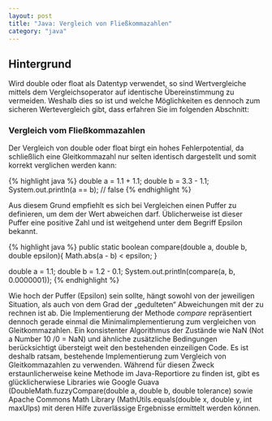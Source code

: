 ```yaml
---
layout: post
title: "Java: Vergleich von Fließkommazahlen"
category: "java"
---
```




## Hintergrund
Wird double oder float als Datentyp verwendet, so sind Wertvergleiche mittels dem Vergleichsoperator auf identische Übereinstimmung zu vermeiden.
Weshalb dies so ist und welche Möglichkeiten es dennoch zum sicheren Wertevergleich gibt, dass erfahren Sie im folgenden Abschnitt:

### Vergleich vom Fließkommazahlen
Der Vergleich von double oder float birgt ein hohes Fehlerpotential, da schließlich eine Gleitkommazahl nur selten identisch dargestellt und somit korrekt verglichen werden kann:

{% highlight java %}
double a = 1.1 + 1.1;
double b = 3.3 - 1.1;
System.out.println(a == b); // false
{% endhighlight %}

Aus diesem Grund empfiehlt es sich bei Vergleichen einen Puffer zu definieren, um dem der Wert abweichen darf. Üblicherweise ist dieser Puffer eine positive Zahl und ist weitgehend unter dem Begriff Epsilon bekannt.

{% highlight java %}
public static boolean compare(double a, double b, double epsilon){
  Math.abs(a - b) < epsilon;
}

double a = 1.1;
double b = 1.2 - 0.1;
System.out.println(compare(a, b, 0.0000001));
{% endhighlight %}

Wie hoch der Puffer (Epsilon) sein sollte, hängt sowohl von der jeweiligen Situation, als auch von dem Grad der „gedulteten“ Abweichungen mit der zu rechnen ist ab.
Die Implementierung der Methode <em>compare</em> repräsentiert dennoch gerade einmal die Minimalimplementierung zum vergleichen von Gleitkommazahlen. Ein konsistenter Algorithmus der Zustände wie NaN (Not a Number 10 /0 = NaN) und ähnliche zusätzliche Bedingungen berücksichtigt übersteigt weit den bestehenden einzeiligen Code. Es ist deshalb ratsam, bestehende Implementierung zum Vergleich von Gleitkommazahlen zu verwenden.
Während für diesen Zweck erstaunlicherweise keine Methode im Java-Reportiore zu finden ist, gibt es glücklicherwiese Libraries wie Google Guava (DoubleMath.fuzzyCompare(double a, double b, double tolerance) sowie Apache Commons Math Library (MathUtils.equals(double x, double y, int maxUlps) mit deren Hilfe zuverlässige Ergebnisse ermittelt werden können.
